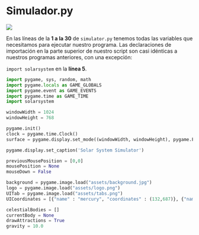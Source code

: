 # Simulador.py

![](https://media.giphy.com/media/3o6ZtlX2L2kuaO1rhu/giphy.gif)

En las líneas de la **1 a la 30** de `simulator.py` tenemos todas las variables que necesitamos para ejecutar nuestro programa. Las declaraciones de importación en la parte superior de nuestro script son casi idénticas a nuestros programas anteriores, con una excepción:

 `import solarsystem` en la **línea 5**.

```python 
import pygame, sys, random, math
import pygame.locals as GAME_GLOBALS
import pygame.event as GAME_EVENTS
import pygame.time as GAME_TIME
import solarsystem

windowWidth = 1024
windowHeight = 768

pygame.init()
clock = pygame.time.Clock()
surface = pygame.display.set_mode((windowWidth, windowHeight), pygame.FULLSCREEN)

pygame.display.set_caption('Solar System Simulator')

previousMousePosition = [0,0]
mousePosition = None
mouseDown = False

background = pygame.image.load("assets/background.jpg")
logo = pygame.image.load("assets/logo.png")
UITab = pygame.image.load("assets/tabs.png")
UICoordinates = [{"name" : "mercury", "coordinates" : (132,687)}, {"name" : "venus", "coordinates" : (229,687)}, {"name" : "earth", "coordinates" : (326,687)}, {"name" : "mars", "coordinates" : (423,687)}, {"name" : "jupiter", "coordinates" : (520,687)}, {"name" : "saturn", "coordinates" : (617,687)}, {"name" : "neptune", "coordinates" : (713,687)}, {"name" : "uranus", "coordinates" : (810,687)}]

celestialBodies = []
currentBody = None
drawAttractions = True
gravity = 10.0
```
<!--stackedit_data:
eyJoaXN0b3J5IjpbLTY4MTg4MzM3MSw0ODYxNzk4OTcsLTY1OD
I4OTA5Niw3NzU4MTIyNl19
-->